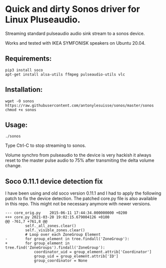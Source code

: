 # Quick and dirty Sonos driver for Linux Pluseaudio.

Streaming standard pulseaudio audio sink stream to a sonos device.

Works and tested with IKEA SYMFONISK speakers on Ubuntu 20.04.

## Requirements:

    pip3 install soco
    apt-get install alsa-utils ffmpeg pulseaudio-utils vlc

## Installation:

    wget -O sonos  https://raw.githubusercontent.com/antonylesuisse/sonos/master/sonos
    chmod +x sonos

## Usage:

    ./sonos

Type Ctrl-C to stop streaming to sonos.

Volume synchro from pulseaudio to the device is very hackish it always reset to
the master pulse audio to 75% after transmiting the delta volume change.

## Soco 0.11.1 device detection fix

I have been using and old soco version 0.11.1 and I had to apply the following
patch to fix the device detection. The patched core.py file is also available
in this repo. This might not be necessary anymore with newer versions.

    --- core_orig.py	2015-06-11 17:44:34.000000000 +0200
    +++ core.py	2021-03-20 19:02:15.679004126 +0100
    @@ -761,7 +761,8 @@
             self._all_zones.clear()
             self._visible_zones.clear()
             # Loop over each ZoneGroup Element
    -        for group_element in tree.findall('ZoneGroup'):
    +        for group_element in tree.find('ZoneGroups').findall('ZoneGroup'):
                 coordinator_uid = group_element.attrib['Coordinator']
                 group_uid = group_element.attrib['ID']
                 group_coordinator = None


